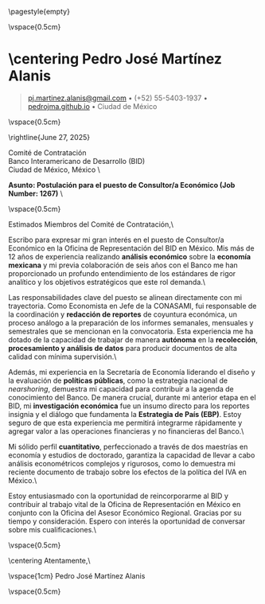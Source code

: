 
\pagestyle{empty}

\vspace{0.5cm}

\centering Pedro José Martínez Alanis
============

> [pj.martinez.alanis@gmail.com](mailto:pj.martinez.alanis@gmail.com) • (+52) 55-5403-1937 • [pedrojma.github.io](https://pedrojma.github.io/) • Ciudad de México 

\vspace{0.5cm}

\rightline{June 27, 2025}

<!-- \vspace{0.5cm} -->

Comité de Contratación \
Banco Interamericano de Desarrollo (BID) \
Ciudad de México, México \

**Asunto: Postulación para el puesto de Consultor/a Económico (Job Number: 1267)** \

\vspace{0.5cm}

Estimados Miembros del Comité de Contratación,\

Escribo para expresar mi gran interés en el puesto de Consultor/a Económico en la Oficina de Representación del BID en México. Mis más de 12 años de experiencia realizando **análisis económico** sobre la **economía mexicana** y mi previa colaboración de seis años con el Banco me han proporcionado un profundo entendimiento de los estándares de rigor analítico y los objetivos estratégicos que este rol demanda.\

Las responsabilidades clave del puesto se alinean directamente con mi trayectoria. Como Economista en Jefe de la CONASAMI, fui responsable de la coordinación y **redacción de reportes** de coyuntura económica, un proceso análogo a la preparación de los informes semanales, mensuales y semestrales que se mencionan en la convocatoria. Esta experiencia me ha dotado de la capacidad de trabajar de manera **autónoma** en la **recolección**, **procesamiento y análisis de datos** para producir documentos de alta calidad con mínima supervisión.\

Además, mi experiencia en la Secretaría de Economía liderando el diseño y la evaluación de **políticas públicas**, como la estrategia nacional de *nearshoring*, demuestra mi capacidad para contribuir a la agenda de conocimiento del Banco. De manera crucial, durante mi anterior etapa en el BID, mi **investigación económica** fue un insumo directo para los reportes insignia y el diálogo que fundamenta la **Estrategia de País (EBP)**. Estoy seguro de que esta experiencia me permitirá integrarme rápidamente y agregar valor a las operaciones financieras y no financieras del Banco.\

Mi sólido perfil **cuantitativo**, perfeccionado a través de dos maestrías en economía y estudios de doctorado, garantiza la capacidad de llevar a cabo análisis econométricos complejos y rigurosos, como lo demuestra mi reciente documento de trabajo sobre los efectos de la política del IVA en México.\

Estoy entusiasmado con la oportunidad de reincorporarme al BID y contribuir al trabajo vital de la Oficina de Representación en México en conjunto con la Oficina del Asesor Económico Regional. Gracias por su tiempo y consideración. Espero con interés la oportunidad de conversar sobre mis cualificaciones.\

\vspace{0.5cm}

\centering Atentamente,\

\vspace{1cm}
Pedro José Martínez Alanis

\vspace{0.5cm}
